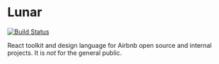 # Lunar

[![Build Status](https://travis-ci.com/airbnb/lunar.svg)](https://travis-ci.com/airbnb/lunar)

React toolkit and design language for Airbnb open source and internal projects. It is _not_ for the
general public.
